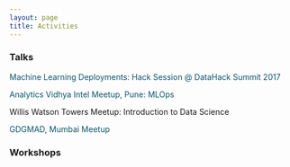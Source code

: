 ```yaml
---
layout: page
title: Activities
---
```


<h3>Talks</h3>
<p><a href="https://www.analyticsvidhya.com/datahacksummit/hack-sessions/machine-learning-model-in-production-using-flask/" style="text-decoration: none; color:#0c556b; hover:black;">Machine Learning Deployments: Hack Session @ DataHack Summit 2017</a></p>

<p><a href="https://datahack.analyticsvidhya.com/contest/the-convergence-of-big-data-and-machine-learning-p/" style="text-decoration: none; color:#0c556b; hover:black;">Analytics Vidhya Intel Meetup, Pune: MLOps</a></p>

<p>Willis Watson Towers Meetup: Introduction to Data Science</p>

<p><a href="https://www.meetup.com/gdg-mad/events/258866055/" style="text-decoration: none; color:#0c556b; hover:black;">GDGMAD, Mumbai Meetup</a></p>


<h3>Workshops</h3>



